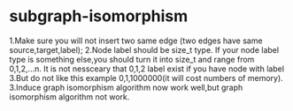 # subgraph-isomorphism

1.Make sure you will not insert two same edge (two edges have same source,target,label);
2.Node label should be size_t type. If your node label type is something else,you should turn it into size_t and range from 0,1,2,...n. It is not nessceary that  0,1,2 label exist if you have node with label 3.But do not like this example 0,1,1000000(it will cost numbers of memory).
3.Induce graph isomorphism algorithm now work well,but graph isomorphism algorithm not work.